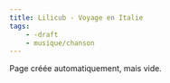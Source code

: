 ```yaml
---
title: Lilicub - Voyage en Italie
tags:
    - -draft
    - musique/chanson
---
```


Page créée automatiquement, mais vide.
